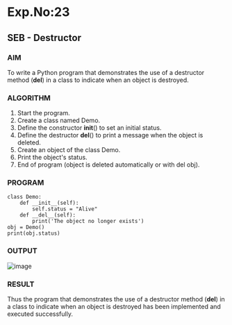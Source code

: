 # Exp.No:23  
## SEB - Destructor

### AIM  
To write a Python program that demonstrates the use of a destructor method (__del__) in a class to indicate when an object is destroyed.

### ALGORITHM

1. Start the program.
2. Create a class named Demo.
3. Define the constructor __init__() to set an initial status.
4. Define the destructor __del__() to print a message when the object is deleted.
5. Create an object of the class Demo.
6. Print the object's status.
7. End of program (object is deleted automatically or with del obj).

### PROGRAM

```
class Demo:
    def __init__(self):
        self.status = "Alive"
    def __del__(self):
        print('The object no longer exists')
obj = Demo()
print(obj.status)
```

### OUTPUT
![image](https://github.com/user-attachments/assets/d6201011-d512-457a-acbb-17db8110053d)


### RESULT
Thus the program that demonstrates the use of a destructor method (__del__) in a class to indicate when an object is destroyed has been implemented and executed successfully.





